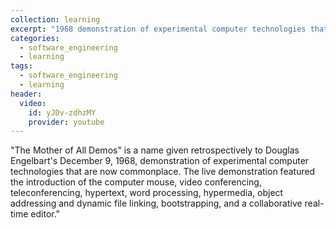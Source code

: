 ```yaml
---
collection: learning
excerpt: "1968 demonstration of experimental computer technologies that are now commonplace"
categories:
  - software_engineering
  - learning
tags:
  - software_engineering
  - learning
header:
  video:
    id: yJDv-zdhzMY
    provider: youtube
---
```


"The Mother of All Demos" is a name given retrospectively to Douglas
Engelbart's December 9, 1968, demonstration of experimental computer
technologies that are now commonplace. The live demonstration featured the introduction of the computer mouse, video conferencing, teleconferencing, hypertext, word processing, hypermedia, object addressing and dynamic file linking, bootstrapping, and a collaborative real-time editor."

